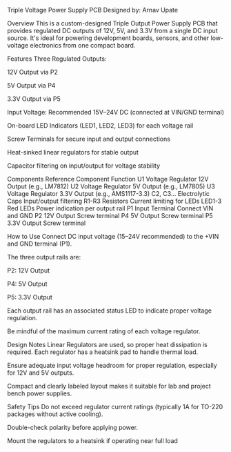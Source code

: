 Triple Voltage Power Supply PCB
Designed by: Arnav Upate


Overview
This is a custom-designed Triple Output Power Supply PCB that provides regulated DC outputs of 12V, 5V, and 3.3V from a single DC input source. It's ideal for powering development boards, sensors, and other low-voltage electronics from one compact board.

Features
Three Regulated Outputs:

12V Output via P2

5V Output via P4

3.3V Output via P5

Input Voltage: Recommended 15V–24V DC (connected at VIN/GND terminal)

On-board LED Indicators (LED1, LED2, LED3) for each voltage rail

Screw Terminals for secure input and output connections

Heat-sinked linear regulators for stable output

Capacitor filtering on input/output for voltage stability

Components
Reference	Component	Function
U1	Voltage Regulator	12V Output (e.g., LM7812)
U2	Voltage Regulator	5V Output (e.g., LM7805)
U3	Voltage Regulator	3.3V Output (e.g., AMS1117-3.3)
C2, C3...	Electrolytic Caps	Input/output filtering
R1-R3	Resistors	Current limiting for LEDs
LED1-3	Red LEDs	Power indication per output rail
P1	Input Terminal	Connect VIN and GND
P2	12V Output	Screw terminal
P4	5V Output	Screw terminal
P5	3.3V Output	Screw terminal

How to Use
Connect DC input voltage (15–24V recommended) to the +VIN and GND terminal (P1).

The three output rails are:

P2: 12V Output

P4: 5V Output

P5: 3.3V Output

Each output rail has an associated status LED to indicate proper voltage regulation.

Be mindful of the maximum current rating of each voltage regulator.

Design Notes
Linear Regulators are used, so proper heat dissipation is required. Each regulator has a heatsink pad to handle thermal load.

Ensure adequate input voltage headroom for proper regulation, especially for 12V and 5V outputs.

Compact and clearly labeled layout makes it suitable for lab and project bench power supplies.


Safety Tips
Do not exceed regulator current ratings (typically 1A for TO-220 packages without active cooling).

Double-check polarity before applying power.

Mount the regulators to a heatsink if operating near full load
